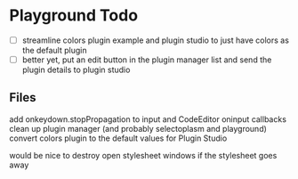 # Playground Todo

- [ ] streamline colors plugin example and plugin studio to just have colors as the default plugin
- [ ] better yet, put an edit button in the plugin manager list and send the plugin details to plugin studio

## Files

add onkeydown.stopPropagation to input and CodeEditor oninput callbacks
clean up plugin manager (and probably selectoplasm and playground)
convert colors plugin to the default values for Plugin Studio

would be nice to destroy open stylesheet windows if the stylesheet goes away
